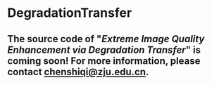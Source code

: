 # DegradationTransfer
## The source code of "*Extreme Image Quality Enhancement via Degradation Transfer*" is coming soon! For more information, please contact chenshiqi@zju.edu.cn.
